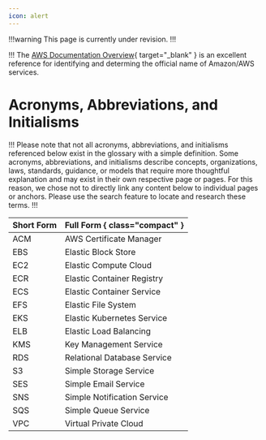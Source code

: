 ```yaml
---
icon: alert
---
```


!!!warning
This page is currently under revision.
!!!

!!!
The [AWS Documentation Overview](https://aws.amazon.com/documentation-overview/){ target="_blank" } is an excellent reference for identifying and determing the official name of Amazon/AWS services.

# Acronyms, Abbreviations, and Initialisms

!!!
Please note that not all acronyms, abbreviations, and initialisms referenced below exist in the glossary with a simple definition. Some acronyms, abbreviations, and initialisms describe concepts, organizations, laws, standards, guidance, or models that require more thoughtful explanation and may exist in their own respective page or pages. For this reason, we chose not to directly link any content below to individual pages or anchors. Please use the search feature to locate and research these terms.
!!!

Short Form | Full Form { class="compact" }
:--- | :---
ACM | AWS Certificate Manager
EBS | Elastic Block Store
EC2 | Elastic Compute Cloud
ECR | Elastic Container Registry
ECS | Elastic Container Service
EFS | Elastic File System
EKS | Elastic Kubernetes Service
ELB | Elastic Load Balancing
KMS | Key Management Service
RDS | Relational Database Service
S3 | Simple Storage Service
SES | Simple Email Service
SNS | Simple Notification Service
SQS | Simple Queue Service
VPC | Virtual Private Cloud